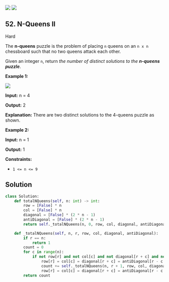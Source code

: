 [![](https://img.shields.io/github/stars/LeetCode-Top-Interview-150/LeetCode-Top-Interview-150?label=Stars&style=flat-square)](https://github.com/LeetCode-Top-Interview-150/LeetCode-Top-Interview-150)
[![](https://img.shields.io/github/forks/LeetCode-Top-Interview-150/LeetCode-Top-Interview-150?label=Fork%20me%20on%20GitHub%20&style=flat-square)](https://github.com/LeetCode-Top-Interview-150/LeetCode-Top-Interview-150/fork)

## 52\. N-Queens II

Hard

The **n-queens** puzzle is the problem of placing `n` queens on an `n x n` chessboard such that no two queens attack each other.

Given an integer `n`, return _the number of distinct solutions to the **n-queens puzzle**_.

**Example 1:**

![](https://assets.leetcode.com/uploads/2020/11/13/queens.jpg)

**Input:** n = 4

**Output:** 2

**Explanation:** There are two distinct solutions to the 4-queens puzzle as shown. 

**Example 2:**

**Input:** n = 1

**Output:** 1 

**Constraints:**

*   `1 <= n <= 9`

## Solution

```python
class Solution:
    def totalNQueens(self, n: int) -> int:
        row = [False] * n
        col = [False] * n
        diagonal = [False] * (2 * n - 1)
        antiDiagonal = [False] * (2 * n - 1)
        return self._totalNQueens(n, 0, row, col, diagonal, antiDiagonal)

    def _totalNQueens(self, n, r, row, col, diagonal, antiDiagonal):
        if r == n:
            return 1
        count = 0
        for c in range(n):
            if not row[r] and not col[c] and not diagonal[r + c] and not antiDiagonal[r - c + n - 1]:
                row[r] = col[c] = diagonal[r + c] = antiDiagonal[r - c + n - 1] = True
                count += self._totalNQueens(n, r + 1, row, col, diagonal, antiDiagonal)
                row[r] = col[c] = diagonal[r + c] = antiDiagonal[r - c + n - 1] = False
        return count
```